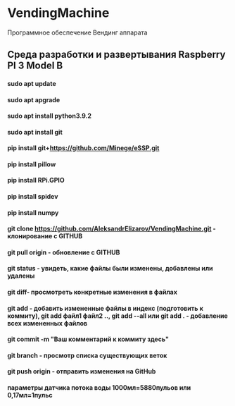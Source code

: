 # VendingMachine
Программное обеспечение Вендинг аппарата

## Среда разработки и развертывания Raspberry PI 3 Model B

#### sudo apt update
#### sudo apt apgrade
#### sudo apt install python3.9.2

#### sudo apt install git

#### pip install git+https://github.com/Minege/eSSP.git

#### pip install pillow
#### pip install RPi.GPIO
#### pip install spidev
#### pip install numpy


#### git clone https://github.com/AleksandrElizarov/VendingMachine.git - клонирование с GITHUB
#### git pull origin  - обновление с GITHUB
#### git status - увидеть, какие файлы были изменены, добавлены или удалены
#### git diff- просмотреть конкретные изменения в файлах
#### git add - добавить измененные файлы в индекс (подготовить к коммиту), git add файл1 файл2 .., git add --all или git add . - добавление всех измененных файлов
#### git commit -m "Ваш комментарий к коммиту здесь"
#### git branch - просмотр списка существующих веток
#### git push origin - отправить изменения на GitHub

#### параметры датчика потока воды 1000мл=5880пульов или 0,17мл=1пульс


